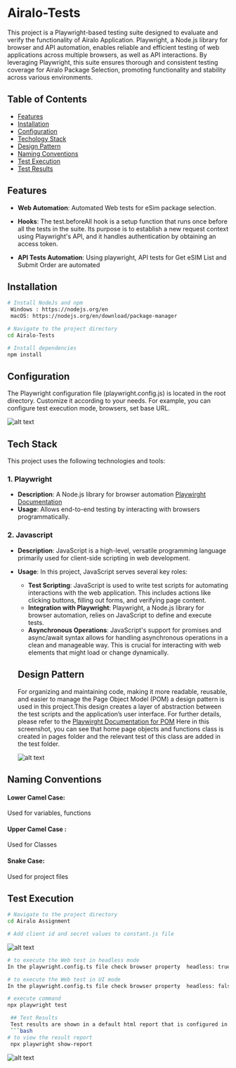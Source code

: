 # Airalo-Tests
This project is a Playwright-based testing suite designed to evaluate and verify the functionality of Airalo Application. Playwright, a Node.js library for browser and API automation, enables reliable and efficient testing of web applications across multiple browsers, as well as API interactions. By leveraging Playwright, this suite ensures thorough and consistent testing coverage for Airalo Package Selection, promoting functionality and stability across various environments.

## Table of Contents
- [Features](#features)
- [Installation](#installation)
- [Configuration](#configuration)
- [Techology Stack](#techstack)
- [Design Pattern](#designpattern)
- [Naming Conventions](#namingconventions)
- [Test Execution](#testexecution)
- [Test Results](#testresults)

## Features

- **Web Automation**: Automated Web tests for eSim package selection.

- **Hooks**: The test.beforeAll hook is a setup function that runs once before all the tests in the suite. Its purpose is to establish a new request context using Playwright's API, and it handles authentication by obtaining an access token.

- **API Tests Automation**: Using playwright, API tests for Get eSIM List and Submit Order are automated


## Installation
```bash
# Install NodeJs and npm
 Windows : https://nodejs.org/en 
 macOS: https://nodejs.org/en/download/package-manager

# Navigate to the project directory
cd Airalo-Tests

# Install dependencies
npm install
```
## Configuration
The Playwright configuration file (playwright.config.js) is located in the root directory. Customize it according to your needs. For example, you can configure test execution mode, browsers, set base URL.

![alt text](images/image1.PNG)

## Tech Stack
This project uses the following technologies and tools:

### 1. **Playwright**
- **Description**: A Node.js library for browser automation [Playwirght Documentation](https://playwright.dev/docs/intro)
- **Usage**: Allows end-to-end testing by interacting with browsers programmatically.

### 2. **Javascript**
- **Description**:   JavaScript is a high-level, versatile programming language primarily used for client-side scripting in web development. 
- **Usage**: 
In this project, JavaScript serves several key roles:
  - **Test Scripting**: JavaScript is used to write test scripts for automating interactions with the web application. This includes actions like clicking buttons, filling out forms, and verifying page content.
  - **Integration with Playwright**: Playwright, a Node.js library for browser automation, relies on JavaScript to define and execute tests. 
  - **Asynchronous Operations**: JavaScript's support for promises and async/await syntax allows for handling asynchronous operations in a clean and manageable way. This is crucial for interacting with web elements that might load or change dynamically.
  
  ## Design Pattern
  For organizing and maintaining code, making it more readable, reusable, and easier to manage the Page Object Model (POM) a design pattern is used in this project.This design creates a layer of abstraction between the test scripts and the application’s user interface. For further details, please refer to the [Playwirght Documentation for POM](https://playwright.dev/docs/pom)
  Here in this screenshot, you can see that home page objects and functions class is created in pages folder and the relevant test of this class are added in the test folder.
  
  ![alt text](images/image.png)

 ## Naming Conventions
#### Lower Camel Case:
Used for variables, functions
#### Upper Camel Case : 
Used for Classes
#### Snake Case:
Used for project files

 ## Test Execution
```bash
# Navigate to the project directory
cd Airalo Assignment

# Add client id and secret values to constant.js file
```
  ![alt text](images/image2.PNG)

```bash
# to execute the Web test in headless mode
In the playwright.config.ts file check browser property  headless: true,

# to execute the Web test in UI mode
In the playwright.config.ts file check browser property  headless: false,

# execute command
npx playwright test

 ## Test Results
 Test results are shown in a default html report that is configured in the playwright.config.ts file
 ```bash
# to view the result report
 npx playwright show-report
```
 ![alt text](images/image4.PNG)

